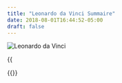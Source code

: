 ```yaml
---
title: "Leonardo da Vinci Summaire"
date: 2018-08-01T16:44:52-05:00
draft: false
---
```


![Leonardo da Vinci](/images/leonardodavincisummary/leonardodavinci.jpg?height=35pc)

{{<audio src="leonardodavincisummary.fr.mp3">}}

{{<readfile file="articles/leonardodavincisummary.fr.md" markdown="true">}}
